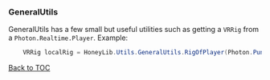 ### GeneralUtils
GeneralUtils has a few small but useful utilities such as getting a `VRRig` from a `Photon.Realtime.Player`.
Example:
```cs
    VRRig localRig = HoneyLib.Utils.GeneralUtils.RigOfPlayer(Photon.Pun.PhotonNetwork.LocalPlayer);
```

[Back to TOC](https://github.com/BzzzThe18th/HoneyLib/blob/main/Docs/Utils/GeneralUtils/TOC.md)
